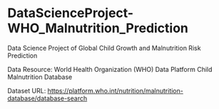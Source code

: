 # DataScienceProject-WHO_Malnutrition_Prediction
Data Science Project of Global Child Growth and Malnutrition Risk Prediction

Data Resource: World Health Organization (WHO) Data Platform Child Malnutrition Database

Dataset URL: https://platform.who.int/nutrition/malnutrition-database/database-search




